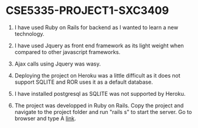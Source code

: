 CSE5335-PROJECT1-SXC3409
========================

1. I have used Ruby on Rails for backend as I wanted to learn a new technology.

2. I have used Jquery as front end framework as its light weight when compared to other javascript frameworks.

3. Ajax calls using Jquery was wasy.

4. Deploying the project on Heroku was a little difficult as it does not support SQLITE and ROR uses it as a default database.

5. I have installed postgresql as SQLITE was not supported by Heroku.

6. The project was developped in Ruby on Rails. Copy the project and navigate to the project folder and run "rails s" to start the server.
Go to browser and type A [link](localhost:3000).
